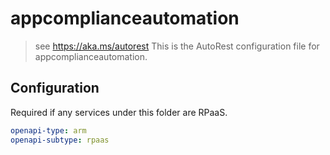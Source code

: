 # appcomplianceautomation

> see https://aka.ms/autorest
> This is the AutoRest configuration file for appcomplianceautomation.

## Configuration

Required if any services under this folder are RPaaS.

```yaml
openapi-type: arm
openapi-subtype: rpaas
```
